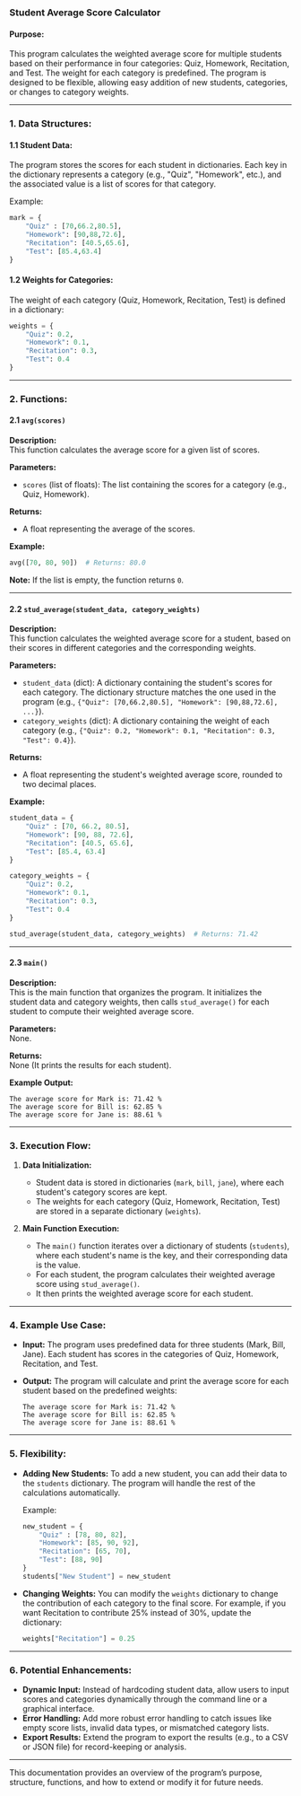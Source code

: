 ### **Student Average Score Calculator**

#### **Purpose:**
This program calculates the weighted average score for multiple students based on their performance in four categories: Quiz, Homework, Recitation, and Test. The weight for each category is predefined. The program is designed to be flexible, allowing easy addition of new students, categories, or changes to category weights.

---

### **1. Data Structures:**

#### **1.1 Student Data:**
The program stores the scores for each student in dictionaries. Each key in the dictionary represents a category (e.g., "Quiz", "Homework", etc.), and the associated value is a list of scores for that category.

Example:
```python
mark = {
    "Quiz" : [70,66.2,80.5],
    "Homework": [90,88,72.6],
    "Recitation": [40.5,65.6],
    "Test": [85.4,63.4]
}
```

#### **1.2 Weights for Categories:**
The weight of each category (Quiz, Homework, Recitation, Test) is defined in a dictionary:
```python
weights = {
    "Quiz": 0.2,
    "Homework": 0.1,
    "Recitation": 0.3,
    "Test": 0.4
}
```

---

### **2. Functions:**

#### **2.1 `avg(scores)`**

**Description:**  
This function calculates the average score for a given list of scores.

**Parameters:**
- `scores` (list of floats): The list containing the scores for a category (e.g., Quiz, Homework).

**Returns:**
- A float representing the average of the scores.

**Example:**
```python
avg([70, 80, 90])  # Returns: 80.0
```

**Note:** If the list is empty, the function returns `0`.

---

#### **2.2 `stud_average(student_data, category_weights)`**

**Description:**  
This function calculates the weighted average score for a student, based on their scores in different categories and the corresponding weights.

**Parameters:**
- `student_data` (dict): A dictionary containing the student's scores for each category. The dictionary structure matches the one used in the program (e.g., `{"Quiz": [70,66.2,80.5], "Homework": [90,88,72.6], ...}`).
- `category_weights` (dict): A dictionary containing the weight of each category (e.g., `{"Quiz": 0.2, "Homework": 0.1, "Recitation": 0.3, "Test": 0.4}`).

**Returns:**
- A float representing the student's weighted average score, rounded to two decimal places.

**Example:**
```python
student_data = {
    "Quiz" : [70, 66.2, 80.5],
    "Homework": [90, 88, 72.6],
    "Recitation": [40.5, 65.6],
    "Test": [85.4, 63.4]
}

category_weights = {
    "Quiz": 0.2,
    "Homework": 0.1,
    "Recitation": 0.3,
    "Test": 0.4
}

stud_average(student_data, category_weights)  # Returns: 71.42
```

---

#### **2.3 `main()`**

**Description:**  
This is the main function that organizes the program. It initializes the student data and category weights, then calls `stud_average()` for each student to compute their weighted average score.

**Parameters:**  
None.

**Returns:**  
None (It prints the results for each student).

**Example Output:**
```text
The average score for Mark is: 71.42 %
The average score for Bill is: 62.85 %
The average score for Jane is: 88.61 %
```

---

### **3. Execution Flow:**

1. **Data Initialization:**
   - Student data is stored in dictionaries (`mark`, `bill`, `jane`), where each student's category scores are kept.
   - The weights for each category (Quiz, Homework, Recitation, Test) are stored in a separate dictionary (`weights`).

2. **Main Function Execution:**
   - The `main()` function iterates over a dictionary of students (`students`), where each student's name is the key, and their corresponding data is the value.
   - For each student, the program calculates their weighted average score using `stud_average()`.
   - It then prints the weighted average score for each student.

---

### **4. Example Use Case:**

- **Input:**
    The program uses predefined data for three students (Mark, Bill, Jane). Each student has scores in the categories of Quiz, Homework, Recitation, and Test.

- **Output:**
    The program will calculate and print the average score for each student based on the predefined weights:
    
    ```text
    The average score for Mark is: 71.42 %
    The average score for Bill is: 62.85 %
    The average score for Jane is: 88.61 %
    ```

---

### **5. Flexibility:**

- **Adding New Students:**
  To add a new student, you can add their data to the `students` dictionary. The program will handle the rest of the calculations automatically.
  
  Example:
  ```python
  new_student = {
      "Quiz" : [78, 80, 82],
      "Homework": [85, 90, 92],
      "Recitation": [65, 70],
      "Test": [88, 90]
  }
  students["New Student"] = new_student
  ```

- **Changing Weights:**
  You can modify the `weights` dictionary to change the contribution of each category to the final score. For example, if you want Recitation to contribute 25% instead of 30%, update the dictionary:
  ```python
  weights["Recitation"] = 0.25
  ```

---

### **6. Potential Enhancements:**

- **Dynamic Input:** Instead of hardcoding student data, allow users to input scores and categories dynamically through the command line or a graphical interface.
- **Error Handling:** Add more robust error handling to catch issues like empty score lists, invalid data types, or mismatched category lists.
- **Export Results:** Extend the program to export the results (e.g., to a CSV or JSON file) for record-keeping or analysis.

---

This documentation provides an overview of the program’s purpose, structure, functions, and how to extend or modify it for future needs.
